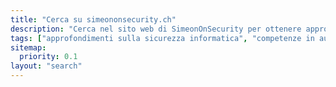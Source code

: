 ```yaml
---
title: "Cerca su simeononsecurity.ch"
description: "Cerca nel sito web di SimeonOnSecurity per ottenere approfondimenti di esperti sulla sicurezza informatica, l'automazione e le tecnologie all'avanguardia. Rimani informato e protetto."
tags: ["approfondimenti sulla sicurezza informatica", "competenze in automazione", "tendenze tecnologiche", "sicurezza digitale", "difesa cibernetica", "protezione delle reti", "sicurezza delle informazioni", "approfondimenti tecnologici", "minacce cibernetiche", "risorse tecnologiche", "consigli sulla sicurezza", "notizie del settore", "aggiornamenti tecnologici", "articoli sulla sicurezza informatica", "tecniche di automazione", "privacy digitale", "competenze tecniche", "conoscenze IT", "sicurezza delle reti", "risorse sulla sicurezza informatica"]
sitemap:
  priority: 0.1
layout: "search"
---
```

